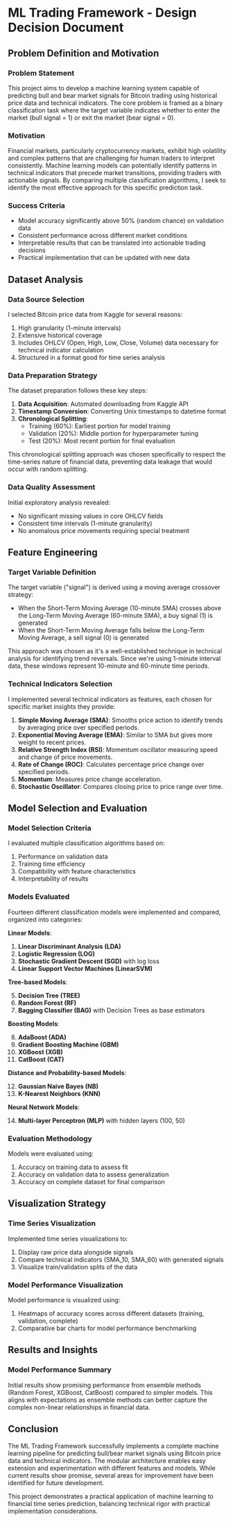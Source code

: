 # ML Trading Framework - Design Decision Document

## Problem Definition and Motivation

### Problem Statement

This project aims to develop a machine learning system capable of predicting bull and bear market signals for Bitcoin trading using historical price data and technical indicators. The core problem is framed as a binary classification task where the target variable indicates whether to enter the market (bull signal = 1) or exit the market (bear signal = 0).

### Motivation

Financial markets, particularly cryptocurrency markets, exhibit high volatility and complex patterns that are challenging for human traders to interpret consistently. Machine learning models can potentially identify patterns in technical indicators that precede market transitions, providing traders with actionable signals. By comparing multiple classification algorithms, I seek to identify the most effective approach for this specific prediction task.

### Success Criteria

- Model accuracy significantly above 50% (random chance) on validation data
- Consistent performance across different market conditions
- Interpretable results that can be translated into actionable trading decisions
- Practical implementation that can be updated with new data

## Dataset Analysis

### Data Source Selection

I selected Bitcoin price data from Kaggle for several reasons:

1. High granularity (1-minute intervals)
2. Extensive historical coverage
3. Includes OHLCV (Open, High, Low, Close, Volume) data necessary for technical indicator calculation
4. Structured in a format good for time series analysis

### Data Preparation Strategy

The dataset preparation follows these key steps:

1. **Data Acquisition**: Automated downloading from Kaggle API
2. **Timestamp Conversion**: Converting Unix timestamps to datetime format
3. **Chronological Splitting**:
    - Training (60%): Earliest portion for model training
    - Validation (20%): Middle portion for hyperparameter tuning
    - Test (20%): Most recent portion for final evaluation

This chronological splitting approach was chosen specifically to respect the time-series nature of financial data, preventing data leakage that would occur with random splitting.

### Data Quality Assessment

Initial exploratory analysis revealed:

- No significant missing values in core OHLCV fields
- Consistent time intervals (1-minute granularity)
- No anomalous price movements requiring special treatment

## Feature Engineering

### Target Variable Definition

The target variable ("signal") is derived using a moving average crossover strategy:

- When the Short-Term Moving Average (10-minute SMA) crosses above the Long-Term Moving Average (60-minute SMA), a buy signal (1) is generated
- When the Short-Term Moving Average falls below the Long-Term Moving Average, a sell signal (0) is generated

This approach was chosen as it's a well-established technique in technical analysis for identifying trend reversals. Since we're using 1-minute interval data, these windows represent 10-minute and 60-minute time periods.

### Technical Indicators Selection

I implemented several technical indicators as features, each chosen for specific market insights they provide:

1. **Simple Moving Average (SMA)**: Smooths price action to identify trends by averaging price over specified periods.
2. **Exponential Moving Average (EMA)**: Similar to SMA but gives more weight to recent prices.
3. **Relative Strength Index (RSI)**: Momentum oscillator measuring speed and change of price movements.
4. **Rate of Change (ROC)**: Calculates percentage price change over specified periods.
5. **Momentum**: Measures price change acceleration.
6. **Stochastic Oscillator**: Compares closing price to price range over time.

## Model Selection and Evaluation

### Model Selection Criteria

I evaluated multiple classification algorithms based on:

1. Performance on validation data
2. Training time efficiency
3. Compatibility with feature characteristics
4. Interpretability of results

### Models Evaluated

Fourteen different classification models were implemented and compared, organized into categories:

**Linear Models**:

1. **Linear Discriminant Analysis (LDA)**
2. **Logistic Regression (LOG)**
3. **Stochastic Gradient Descent (SGD)** with log loss
4. **Linear Support Vector Machines (LinearSVM)**

**Tree-based Models**:

5. **Decision Tree (TREE)**
6. **Random Forest (RF)**
7. **Bagging Classifier (BAG)** with Decision Trees as base estimators

**Boosting Models**:

8. **AdaBoost (ADA)**
9. **Gradient Boosting Machine (GBM)**
10. **XGBoost (XGB)**
11. **CatBoost (CAT)**

**Distance and Probability-based Models**:

12. **Gaussian Naive Bayes (NB)**
13. **K-Nearest Neighbors (KNN)**

**Neural Network Models**:

14. **Multi-layer Perceptron (MLP)** with hidden layers (100, 50)

### Evaluation Methodology

Models were evaluated using:

1. Accuracy on training data to assess fit
2. Accuracy on validation data to assess generalization
3. Accuracy on complete dataset for final comparison

## Visualization Strategy

### Time Series Visualization

Implemented time series visualizations to:

1. Display raw price data alongside signals
2. Compare technical indicators (SMA_10, SMA_60) with generated signals
3. Visualize train/validation splits of the data

### Model Performance Visualization

Model performance is visualized using:

1. Heatmaps of accuracy scores across different datasets (training, validation, complete)
2. Comparative bar charts for model performance benchmarking

## Results and Insights

### Model Performance Summary

Initial results show promising performance from ensemble methods (Random Forest, XGBoost, CatBoost) compared to simpler models. This aligns with expectations as ensemble methods can better capture the complex non-linear relationships in financial data.

## Conclusion

The ML Trading Framework successfully implements a complete machine learning pipeline for predicting bull/bear market signals using Bitcoin price data and technical indicators. The modular architecture enables easy extension and experimentation with different features and models. While current results show promise, several areas for improvement have been identified for future development.

This project demonstrates a practical application of machine learning to financial time series prediction, balancing technical rigor with practical implementation considerations.

